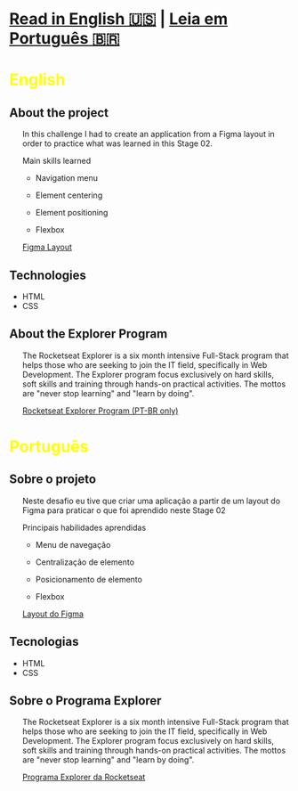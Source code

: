 <h1><a href="#eng">Read in English 🇺🇸</a> | <a href="#pt-br">Leia em Português 🇧🇷</a></h1>

<h1 id="eng" style="color: yellow">English</h1>

<h2 id="about">About the project</h2>

<ul>
  <p>In this challenge I had to create an application from a Figma layout in order to practice what was learned in this Stage 02.</p>  
</ul>
<ul>
<p>Main skills learned</p>
<ul><li>Navigation menu</li></ul>
<ul><li>Element centering</li></ul>
<ul><li>Element positioning</li></ul>
<ul><li>Flexbox</li></ul>
</ul>
<ul><a href="https://www.figma.com/file/tHqNTLPofJD3QJdPaUDoTT/Explorer-Stage-02---Desafio-avan%C3%A7ado---Recriando-layout?node-id=0%3A1" target="_blank">Figma Layout</a></ul>

<h2 id="tech">Technologies</h2>

<ul>
  <li>HTML</li>
  <li>CSS</li>
</ul>

<h2 id="explorer-program">About the Explorer Program</h2>
<ul>
  <p>The Rocketseat Explorer is a six month intensive Full-Stack program that helps those who are seeking to join the IT field, specifically in Web Development. The Explorer program focus exclusively on hard skills, soft skills and training through hands-on practical activities. The mottos are "never stop learning" and "learn by doing".</p>  
</ul>
<ul><a href="https://www.rocketseat.com.br/explorer" target="_blank">Rocketseat Explorer Program (PT-BR only)</a></ul>

<h1 id="pt-br" style="color: yellow">Português</h1>

<h2 id="about-pt">Sobre o projeto</h2>

<ul>
  <p>Neste desafio eu tive que criar uma aplicação a partir de um layout do Figma para praticar o que foi aprendido neste Stage 02</p>  
</ul>
<ul>
<p>Principais habilidades aprendidas</p>
<ul><li>Menu de navegação</li></ul>
<ul><li>Centralização de elemento</li></ul>
<ul><li>Posicionamento de elemento</li></ul>
<ul><li>Flexbox</li></ul>
</ul>
<ul><a href="https://www.figma.com/file/tHqNTLPofJD3QJdPaUDoTT/Explorer-Stage-02---Desafio-avan%C3%A7ado---Recriando-layout?node-id=0%3A1" target="_blank">Layout do Figma</a></ul>

<h2 id="tech-pt">Tecnologias</h2>

<ul>
  <li>HTML</li>
  <li>CSS</li>
</ul>

<h2 id="explorer-program-pt">Sobre o Programa Explorer</h2>
<ul>
  <p>The Rocketseat Explorer is a six month intensive Full-Stack program that helps those who are seeking to join the IT field, specifically in Web Development. The Explorer program focus exclusively on hard skills, soft skills and training through hands-on practical activities. The mottos are "never stop learning" and "learn by doing".</p>  
</ul>
<ul><a href="https://www.rocketseat.com.br/explorer" target="_blank">Programa Explorer da Rocketseat</a></ul>
